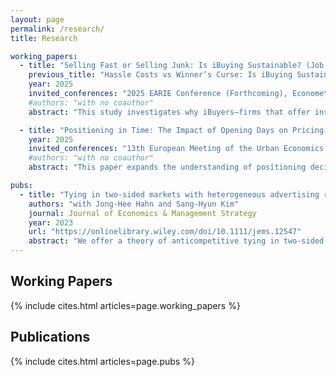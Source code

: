 ```yaml
---
layout: page
permalink: /research/
title: Research

working_papers: 
  - title: "Selling Fast or Selling Junk: Is iBuying Sustainable? (Job Market Paper)"
    previous_title: "Hassle Costs vs Winner’s Curse: Is iBuying Sustainable?"
    year: 2025
    invited_conferences: "2025 EARIE Conference (Forthcoming), Econometric Society 2025 World Congress (Forthcoming), 2025 AREUEA National Conference"
    #authors: "with no coauthor"
    abstract: "This study investigates why iBuyers—firms that offer instant home purchases using big-data-driven pricing models—struggle with profitability due to adverse selection. To explore this mechanism, I develop a model in which homesellers privately know both their hassle costs of traditional selling and the unobserved quality of their home—features that are difficult for iBuyers to observe or encode in pricing—and use this information when deciding whether to sell to an iBuyer. Using a rich dataset of housing transactions and listings, I estimate the joint distribution of these private information components and evaluate two counterfactual strategies to improve iBuyer profitability. First, I simulate a redesigned contract that lowers the upfront payment and introduces conditional revenue sharing. This contract discourages lower-quality homes and increases expected profit through a cream-skimming mechanism. Second, I augment the iBuyer’s pricing algorithm by incorporating a novel one-dimensional projection of unstructured listing text, constructed using a large language model (LLM) through three approaches—prompt engineering, parameter-efficient fine-tuning (LoRA), and feature extraction with subsequent regression—which may partially capture latent attributes related to unobserved quality. Incorporating this variable into pricing improves profitability—particularly when the contract alone provides weaker cream-skimming. Together, these findings underscore a broader lesson for markets that rely heavily on algorithmic pricing: contract design that internalizes information asymmetries, combined with the use of unstructured data, can help account for private information and mitigate unintended selection effects."

  - title: "Positioning in Time: The Impact of Opening Days on Pricing and Market Competition"
    year: 2025
    invited_conferences: "13th European Meeting of the Urban Economics Association"
    #authors: "with no coauthor"
    abstract: "This paper expands the understanding of positioning decisions by investigating the timing of product offerings as an additional dimension of differentiation. Despite its significance, little research has examined the timing aspect, primarily due to the assumption that offering products at all times is optimal when fixed costs for offering one more day are negligible. However, when offering costs vary across periods and are correlated with other product characteristics, the timing of offering becomes crucial. It serves as a distinct product attribute that distinguishes firms from competitors and can be strategically utilized for repositioning purposes in response to market changes. This study explores the relationship between opening days, prices, and repositioning strategies in the US coffee shop industry during the COVID-19 pandemic, a period marked by increased daily opening costs. By analyzing structural demand and supply and considering optimal pricing and Nash opening conditions, I find that higher daily opening costs result in reduced daily entry and consumer surplus compared to scenarios that do not account for inter-market dependence. This research contributes to empirical IO literature by integrating insights from multi-product firms and endogenous product type entry, shedding light on the nuanced trade-offs firms face when choosing opening days and optimizing their market positioning."

pubs:
  - title: "Tying in two-sided markets with heterogeneous advertising revenues and negative pricing"
    authors: "with Jong-Hee Hahn and Sang-Hyun Kim"
    journal: Journal of Economics & Management Strategy
    year: 2023
    url: "https://onlinelibrary.wiley.com/doi/10.1111/jems.12547"
    abstract: "We offer a theory of anticompetitive tying in two-sided markets when below-cost or negative pricing is possible. With the coexistence of two consumer groups (one regarding tying and tied goods as complementary and the other as independent), a tying-good monopolist may face difficulties in extracting rent under separate sales and wish to use tying to directly capture the large advertising revenue created in the complementary segment. We uncover two distinct mechanisms by which tying raises monopoly profits but reduces social welfare. Our theory of tying can be applied to real-world antitrust law enforcement, such as the Google Android case."
---
```


<div style="clear: both;"></div>

<h2>Working Papers</h2>
<div style="margin-left: 0; padding-left: 0;">
  {% include cites.html articles=page.working_papers %}
</div>

<h2>Publications</h2>
<div style="margin-left: 0; padding-left: 0;">
  {% include cites.html articles=page.pubs %}
</div>
